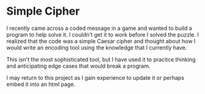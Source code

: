 # Simple Cipher

I recently came across a coded message in a game and wanted to build a program to help solve it. I couldn't get it to work before I solved the puzzle. I realized that the code was a simple Caesar cipher and thought about how I would write an encoding tool using the knowledge that I currently have.

This isn't the most sophisticated tool, but I have used it to pracitce thinking and anticipating edge cases that would break a program. 

I may return to this project as I gain experience to update it or perhaps embed it into an html page. 